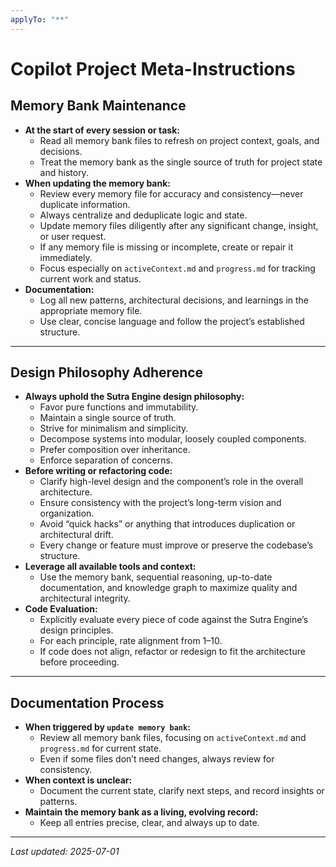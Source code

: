 ```yaml
---
applyTo: "**"
---
```


# Copilot Project Meta-Instructions

## Memory Bank Maintenance

- **At the start of every session or task:**
  - Read all memory bank files to refresh on project context, goals, and decisions.
  - Treat the memory bank as the single source of truth for project state and history.
- **When updating the memory bank:**
  - Review every memory file for accuracy and consistency—never duplicate information.
  - Always centralize and deduplicate logic and state.
  - Update memory files diligently after any significant change, insight, or user request.
  - If any memory file is missing or incomplete, create or repair it immediately.
  - Focus especially on `activeContext.md` and `progress.md` for tracking current work and status.
- **Documentation:**
  - Log all new patterns, architectural decisions, and learnings in the appropriate memory file.
  - Use clear, concise language and follow the project’s established structure.

---

## Design Philosophy Adherence

- **Always uphold the Sutra Engine design philosophy:**
  - Favor pure functions and immutability.
  - Maintain a single source of truth.
  - Strive for minimalism and simplicity.
  - Decompose systems into modular, loosely coupled components.
  - Prefer composition over inheritance.
  - Enforce separation of concerns.
- **Before writing or refactoring code:**
  - Clarify high-level design and the component’s role in the overall architecture.
  - Ensure consistency with the project’s long-term vision and organization.
  - Avoid “quick hacks” or anything that introduces duplication or architectural drift.
  - Every change or feature must improve or preserve the codebase’s structure.
- **Leverage all available tools and context:**
  - Use the memory bank, sequential reasoning, up-to-date documentation, and knowledge graph to maximize quality and architectural integrity.
- **Code Evaluation:**
  - Explicitly evaluate every piece of code against the Sutra Engine’s design principles.
  - For each principle, rate alignment from 1–10.
  - If code does not align, refactor or redesign to fit the architecture before proceeding.

---

## Documentation Process

- **When triggered by `update memory bank`:**
  - Review all memory bank files, focusing on `activeContext.md` and `progress.md` for current state.
  - Even if some files don’t need changes, always review for consistency.
- **When context is unclear:**
  - Document the current state, clarify next steps, and record insights or patterns.
- **Maintain the memory bank as a living, evolving record:**
  - Keep all entries precise, clear, and always up to date.

---

_Last updated: 2025-07-01_
